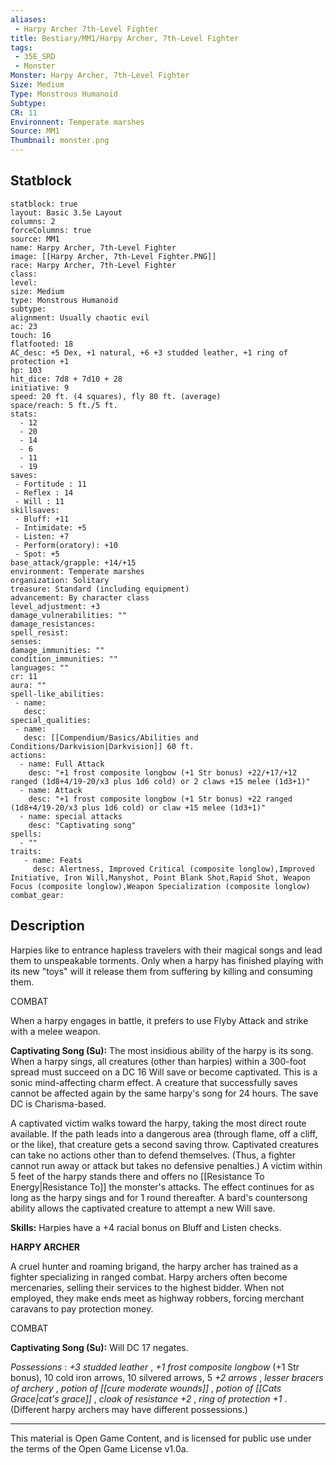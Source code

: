 ```yaml
---
aliases:
 - Harpy Archer 7th-Level Fighter
title: Bestiary/MM1/Harpy Archer, 7th-Level Fighter
tags: 
 - 35E_SRD
 - Monster
Monster: Harpy Archer, 7th-Level Fighter
Size: Medium
Type: Monstrous Humanoid
Subtype: 
CR: 11
Environnent: Temperate marshes
Source: MM1
Thumbnail: monster.png
---
```


## Statblock

```statblock
statblock: true
layout: Basic 3.5e Layout
columns: 2
forceColumns: true
source: MM1 
name: Harpy Archer, 7th-Level Fighter
image: [[Harpy Archer, 7th-Level Fighter.PNG]]
race: Harpy Archer, 7th-Level Fighter
class: 
level: 
size: Medium
type: Monstrous Humanoid
subtype: 
alignment: Usually chaotic evil
ac: 23
touch: 16
flatfooted: 18
AC_desc: +5 Dex, +1 natural, +6 +3 studded leather, +1 ring of protection +1
hp: 103
hit_dice: 7d8 + 7d10 + 28
initiative: 9
speed: 20 ft. (4 squares), fly 80 ft. (average)
space/reach: 5 ft./5 ft.
stats:
  - 12
  - 20
  - 14
  - 6
  - 11
  - 19
saves:
 - Fortitude : 11
 - Reflex : 14
 - Will : 11
skillsaves:
 - Bluff: +11
 - Intimidate: +5
 - Listen: +7
 - Perform(oratory): +10
 - Spot: +5
base_attack/grapple: +14/+15
environment: Temperate marshes
organization: Solitary
treasure: Standard (including equipment)
advancement: By character class
level_adjustment: +3
damage_vulnerabilities: ""
damage_resistances: 
spell_resist: 
senses: 
damage_immunities: ""
condition_immunities: ""
languages: ""
cr: 11
aura: ""
spell-like_abilities:
 - name: 
   desc: 
special_qualities:
 - name:
   desc: [[Compendium/Basics/Abilities and Conditions/Darkvision|Darkvision]] 60 ft.
actions:
  - name: Full Attack
    desc: "+1 frost composite longbow (+1 Str bonus) +22/+17/+12 ranged (1d8+4/19-20/x3 plus 1d6 cold) or 2 claws +15 melee (1d3+1)"
  - name: Attack
    desc: "+1 frost composite longbow (+1 Str bonus) +22 ranged (1d8+4/19-20/x3 plus 1d6 cold) or claw +15 melee (1d3+1)"
  - name: special attacks
    desc: "Captivating song"
spells:
  - ""
traits:
   - name: Feats
     desc: Alertness, Improved Critical (composite longlow),Improved Initiative, Iron Will,Manyshot, Point Blank Shot,Rapid Shot, Weapon Focus (composite longlow),Weapon Specialization (composite longlow)
combat_gear:  
```

## Description



Harpies like to entrance hapless travelers with their magical songs and lead them to unspeakable torments. Only when a harpy has finished playing with its new "toys" will it release them from suffering by killing and consuming them.

COMBAT

When a harpy engages in battle, it prefers to use Flyby Attack and strike with a melee weapon.


**Captivating Song (Su):** The most insidious ability of the harpy is its song. When a harpy sings, all creatures (other than harpies) within a 300-foot spread must succeed on a DC 16 Will save or become captivated. This is a sonic mind-affecting charm effect. A creature that successfully saves cannot be affected again by the same harpy's song for 24 hours. The save DC is Charisma-based.

A captivated victim walks toward the harpy, taking the most direct route available. If the path leads into a dangerous area (through flame, off a cliff, or the like), that creature gets a second saving throw. Captivated creatures can take no actions other than to defend themselves. (Thus, a fighter cannot run away or attack but takes no defensive penalties.) A victim within 5 feet of the harpy stands there and offers no [[Resistance To Energy|Resistance To]] the monster's attacks. The effect continues for as long as the harpy sings and for 1 round thereafter. A bard's countersong ability allows the captivated creature to attempt a new Will save.


**Skills:** Harpies have a +4 racial bonus on Bluff and Listen checks.


**HARPY ARCHER**


A cruel hunter and roaming brigand, the harpy archer has trained as a fighter specializing in ranged combat. Harpy archers often become mercenaries, selling their services to the highest bidder. When not employed, they make ends meet as highway robbers, forcing merchant caravans to pay protection money.

COMBAT


**Captivating Song (Su):** Will DC 17 negates.


*Possessions* : *+3 studded leather* , *+1 frost composite longbow* (+1 Str bonus), 10 cold iron arrows, 10 silvered arrows, 5 *+2 arrows* , *lesser bracers of archery* , *potion of [[cure moderate wounds]]* , *potion of [[Cats Grace|cat's grace]]* , *cloak of resistance +2* , *ring of protection +1* . (Different harpy archers may have different possessions.)

---

This material is Open Game Content, and is licensed for public use under the terms of the Open Game License v1.0a.
